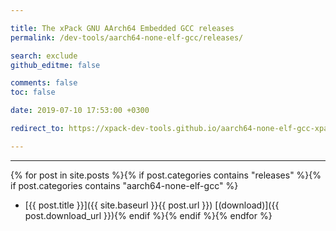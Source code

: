 ```yaml
---

title: The xPack GNU AArch64 Embedded GCC releases
permalink: /dev-tools/aarch64-none-elf-gcc/releases/

search: exclude
github_editme: false

comments: false
toc: false

date: 2019-07-10 17:53:00 +0300

redirect_to: https://xpack-dev-tools.github.io/aarch64-none-elf-gcc-xpack/docs/releases/

---
```


___
{% for post in site.posts %}{% if post.categories contains "releases" %}{% if post.categories contains "aarch64-none-elf-gcc" %}
* [{{ post.title }}]({{ site.baseurl }}{{ post.url }}) [(download)]({{ post.download_url }}){% endif %}{% endif %}{% endfor %}
